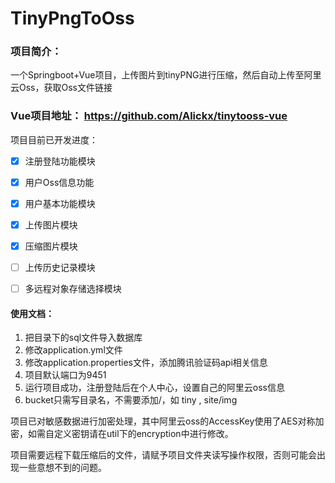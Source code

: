 # TinyPngToOss
### 项目简介：

一个Springboot+Vue项目，上传图片到tinyPNG进行压缩，然后自动上传至阿里云Oss，获取Oss文件链接

### Vue项目地址： https://github.com/Alickx/tinytooss-vue

项目目前已开发进度：

- [x] 注册登陆功能模块

- [x] 用户Oss信息功能

- [x] 用户基本功能模块

- [x] 上传图片模块

- [x] 压缩图片模块

- [ ] 上传历史记录模块

- [ ] 多远程对象存储选择模块



#### 使用文档：

1. 把目录下的sql文件导入数据库
2. 修改application.yml文件
2. 修改application.properties文件，添加腾讯验证码api相关信息
3. 项目默认端口为9451
4. 运行项目成功，注册登陆后在个人中心，设置自己的阿里云oss信息
5. bucket只需写目录名，不需要添加/，如 tiny ,  site/img



项目已对敏感数据进行加密处理，其中阿里云oss的AccessKey使用了AES对称加密，如需自定义密钥请在util下的encryption中进行修改。



项目需要远程下载压缩后的文件，请赋予项目文件夹读写操作权限，否则可能会出现一些意想不到的问题。
